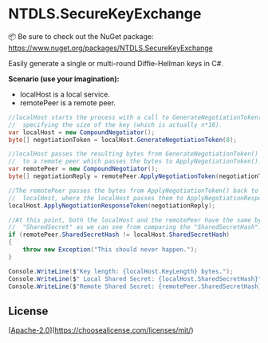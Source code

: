 # NTDLS.SecureKeyExchange

📦 Be sure to check out the NuGet package: https://www.nuget.org/packages/NTDLS.SecureKeyExchange

Easily generate a single or multi-round Diffie-Hellman keys in C#.

**Scenario (use your imagination):**
* localHost is a local service.
* remotePeer is a remote peer.

```csharp
//localHost starts the process with a call to GenerateNegotiationToken(),
//  specifying the size of the key (which is actually n*16).
var localHost = new CompoundNegotiator();
byte[] negotiationToken = localHost.GenerateNegotiationToken(8);

//localHost passes the resulting bytes from GenerateNegotiationToken()
//  to a remote peer which passes the bytes to ApplyNegotiationToken().
var remotePeer = new CompoundNegotiator();
byte[] negotiationReply = remotePeer.ApplyNegotiationToken(negotiationToken);

//The remotePeer passes the bytes from ApplyNegotiationToken() back to the 
//  localHost, where the localHost passes them to ApplyNegotiationResponseToken()
localHost.ApplyNegotiationResponseToken(negotiationReply);

//At this point, both the localHost and the remotePeer have the same bytes in
//  "SharedSecret" as we can see from comparing the "SharedSecretHash".
if (remotePeer.SharedSecretHash != localHost.SharedSecretHash)
{
    throw new Exception("This should never happen.");
}

Console.WriteLine($"Key length: {localHost.KeyLength} bytes.");
Console.WriteLine($" Local Shared Secret: {localHost.SharedSecretHash}");
Console.WriteLine($"Remote Shared Secret: {remotePeer.SharedSecretHash}");
```

## License
[[Apache-2.0](https://choosealicense.com/licenses/apache-2.0/)](https://choosealicense.com/licenses/mit/)

